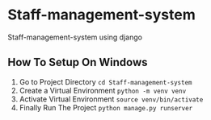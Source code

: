 # Staff-management-system
Staff-management-system using django


## How To Setup On Windows
1. Go to Project Directory `cd Staff-management-system`
2. Create a Virtual Environment `python -m venv venv`
3. Activate Virtual Environment `source venv/bin/activate`
4. Finally Run The Project `python manage.py runserver`
